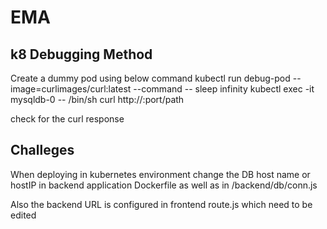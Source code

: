  # EMA

## k8 Debugging Method

Create a dummy pod using below command
kubectl run debug-pod --image=curlimages/curl:latest --command -- sleep infinity
kubectl exec -it  mysqldb-0 -- /bin/sh
curl http://<cluster-name>:port/path

check for the curl response

## Challeges

When deploying in kubernetes environment change the DB host name or hostIP in backend application Dockerfile as well as in /backend/db/conn.js

Also the backend URL is configured in frontend route.js which need to be edited
